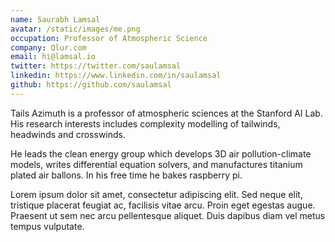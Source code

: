 ```yaml
---
name: Saurabh Lamsal
avatar: /static/images/me.png
occupation: Professor of Atmospheric Science
company: Qlur.com
email: hi@lamsal.io
twitter: https://twitter.com/saulamsal
linkedin: https://www.linkedin.com/in/saulamsal
github: https://github.com/saulamsal
---
```


Tails Azimuth is a professor of atmospheric sciences at the Stanford AI Lab. His research interests includes complexity modelling of tailwinds, headwinds and crosswinds.

He leads the clean energy group which develops 3D air pollution-climate models, writes differential equation solvers, and manufactures titanium plated air ballons. In his free time he bakes raspberry pi.

Lorem ipsum dolor sit amet, consectetur adipiscing elit. Sed neque elit, tristique placerat feugiat ac, facilisis vitae arcu. Proin eget egestas augue. Praesent ut sem nec arcu pellentesque aliquet. Duis dapibus diam vel metus tempus vulputate.
